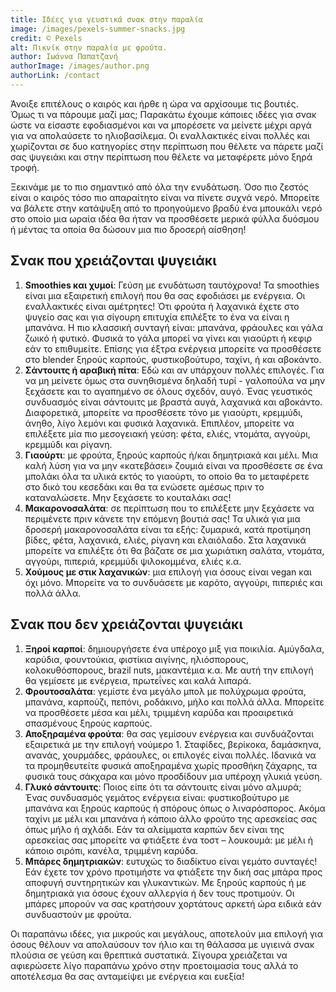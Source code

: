 ```yaml
---
title: Ιδέες για γευστικά σνακ στην παραλία
image: /images/pexels-summer-snacks.jpg
credit: © Pexels
alt: Πικνίκ στην παραλία με φρούτα.
author: Ιωάννα Παπατζανή
authorImage: /images/author.png
authorLink: /contact
---
```


Άνοιξε επιτέλους ο καιρός  και ήρθε η ώρα να αρχίσουμε τις βουτιές. Όμως τι να πάρουμε μαζί μας; Παρακάτω έχουμε κάποιες ιδέες για σνακ ώστε να είσαστε εφοδιασμένοι και να μπορέσετε να μείνετε μέχρι αργά για να απολαύσετε το ηλιοβασίλεμα. Οι εναλλακτικές είναι πολλές και χωρίζονται σε δυο κατηγορίες στην περίπτωση που θέλετε να πάρετε μαζί σας ψυγειάκι και στην περίπτωση που θέλετε να μεταφέρετε μόνο ξηρά τροφή.

Ξεκινάμε με το πιο σημαντικό από όλα την ενυδάτωση. Όσο πιο ζεστός είναι ο καιρός τόσο πιο απαραίτητο είναι να πίνετε συχνά νερό. Μπορείτε να βάλετε στην κατάψυξη από το προηγούμενο βραδύ ένα μπουκάλι νερό στο οποίο μια ωραία ιδέα θα ήταν να προσθέσετε μερικά φύλλα δυόσμου ή μέντας τα οποία θα δώσουν μια πιο δροσερή αίσθηση!

## Σνακ που χρειάζονται ψυγειάκι

1. **Smoothies και χυμοί**: Γεύση με ενυδάτωση ταυτόχρονα! Τα smoothies είναι μια εξαιρετική επιλογή που θα σας εφοδιάσει με ενέργεια. Οι εναλλακτικές είναι αμέτρητες! Ότι φρούτα ή λαχανικά έχετε στο ψυγείο σας και για σίγουρη επιτυχία επιλέξτε το ένα να είναι η μπανάνα. Η πιο κλασσική συνταγή είναι: μπανάνα, φράουλες και γάλα ζωικό ή φυτικό. Φυσικά το γάλα μπορεί να γίνει και γιαούρτι ή κεφιρ εάν το επιθυμείτε. Επίσης για έξτρα ενέργεια μπορείτε να προσθέσετε στο blender ξηρούς καρπούς, φυστικοβούτυρο, ταχίνι, ή και αβοκάντο.
2. **Σάντουιτς ή αραβική πίτα**: Εδώ και αν υπάρχουν πολλές επιλογές. Για να μη μείνετε όμως στα συνηθισμένα δηλαδή τυρί - γαλοπούλα να μην ξεχάσετε και το αγαπημένο σε όλους σχεδόν, αυγό. Ένας γευστικός συνδυασμός είναι σάντουιτς με βραστά αυγά, λαχανικά και αβοκάντο. Διαφορετικά, μπορείτε να προσθέσετε τόνο με γιαούρτι, κρεμμύδι, άνηθο, λίγο λεμόνι και φυσικά λαχανικά. Επιπλέον, μπορείτε να επιλέξετε μία πιο μεσογειακή γεύση: φέτα, ελιές, ντομάτα, αγγούρι, κρεμμύδι και ρίγανη.
3. **Γιαούρτι**: με φρούτα, ξηρούς καρπούς ή/και δημητριακά και μέλι. Μια καλή λύση για να μην «κατεβάσει» ζουμιά είναι να προσθέσετε σε ένα μπολάκι όλα τα υλικά εκτός το γιαούρτι, το οποίο θα το μεταφέρετε στο δικό του κεσεδάκι και θα τα ενώσετε αμέσως πριν το καταναλώσετε. Μην ξεχάσετε το κουταλάκι σας!
4. **Μακαρονοσαλάτα**: σε περίπτωση που το επιλέξετε μην ξεχάσετε να περιμένετε πριν κάνετε την επόμενη βουτιά σας! Τα υλικά για μια δροσερή μακαρονοσαλάτα είναι τα εξής: ζυμαρικά, κατά προτίμηση βίδες, φέτα, λαχανικά, ελιές, ρίγανη και ελαιόλαδο. Στα λαχανικά μπορείτε να επιλέξτε ότι θα βάζατε σε μια χωριάτικη σαλάτα, ντομάτα, αγγούρι, πιπεριά, κρεμμύδι ψιλοκομμένα, ελιές κ.α.
5. **Χούμους με στικ λαχανικών**: μια επιλογή για όσους είναι vegan και όχι μόνο. Μπορείτε να το συνδυάσετε με καρότο, αγγούρι, πιπεριές και πολλά άλλα.

## Σνακ που δεν χρειάζονται ψυγειάκι

1. **Ξηροί καρποί**: δημιουργήσετε ένα υπέροχο μιξ για ποικιλία. Αμύγδαλα, καρύδια, φουντούκια, φιστίκια αιγίνης, ηλιόσπορους, κολοκυθόσπορους, brazil nuts, μακαντέμια κ.α. Με αυτή την επιλογή θα γεμίσετε με ενέργεια, πρωτεΐνες και καλά λιπαρά.
2. **Φρουτοσαλάτα**: γεμίστε ένα μεγάλο μπολ με πολύχρωμα φρούτα, μπανάνα, καρπούζι, πεπόνι, ροδάκινο, μήλο και πολλά άλλα. Μπορείτε να προσθέσετε μέσα και μέλι, τριμμένη καρύδα και προαιρετικά σπασμένους ξηρούς καρπούς.
3. **Αποξηραμένα φρούτα**: θα σας γεμίσουν ενέργεια και συνδυάζονται εξαιρετικά με την επιλογή νούμερο 1. Σταφίδες, βερίκοκα, δαμάσκηνα, ανανάς, χουρμάδες, φράουλες, οι επιλογές είναι πολλές. Ιδανικά να τα προμηθευτείτε φυσικά αποξηραμένα χωρίς προσθήκη ζάχαρης, τα φυσικά τους σάκχαρα και μόνο προσδίδουν μια υπέροχη γλυκιά γεύση.
4. **Γλυκό σάντουιτς**: Ποιος είπε ότι τα σάντουιτς είναι μόνο αλμυρά; Ένας συνδυασμός γεμάτος ενέργεια είναι: φυστικοβούτυρο με μπανάνα και ξηρούς καρπούς ή σπόρους όπως ο λιναρόσπορος. Ακόμα ταχίνι με μέλι και μπανάνα ή κάποιο άλλο φρούτο της αρεσκείας σας όπως μήλο ή αχλάδι. Εάν τα αλείμματα καρπών δεν είναι της αρεσκείας σας μπορείτε να φτιάξετε ένα τοστ – λουκουμά: με μέλι ή κάποιο σιρόπι, κανέλα, τριμμένη καρύδα.
5. **Μπάρες δημητριακών**: ευτυχώς το διαδίκτυο είναι γεμάτο συνταγές! Εάν έχετε τον χρόνο προτιμήστε να φτιάξετε την δική σας μπάρα προς αποφυγή συντηρητικών και γλυκαντικών. Με ξηρούς καρπούς ή με δημητριακά για όσους έχουν αλλεργία ή δεν τους προτιμούν. Οι μπάρες μπορούν να σας κρατήσουν χορτάτους αρκετή ώρα ειδικά εάν συνδυαστούν με φρούτα.

Οι παραπάνω ιδέες, για μικρούς και μεγάλους, αποτελούν μια επιλογή για όσους θέλουν να απολαύσουν τον ήλιο και τη θάλασσα με υγιεινά σνακ πλούσια σε γεύση και θρεπτικά συστατικά. Σίγουρα χρειάζεται να αφιερώσετε λίγο παραπάνω χρόνο στην προετοιμασία τους αλλά το αποτέλεσμα θα σας ανταμείψει με ενέργεια και ευεξία!

#
